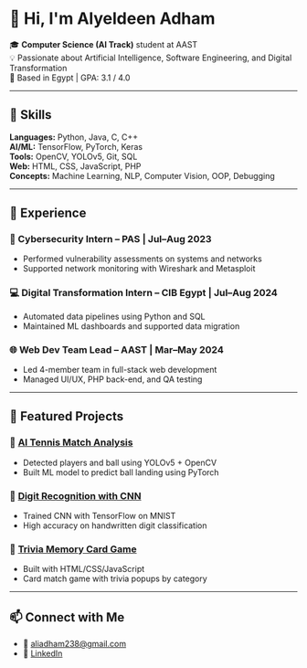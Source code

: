 # 👋 Hi, I'm Alyeldeen Adham

🎓 **Computer Science (AI Track)** student at AAST  
💡 Passionate about Artificial Intelligence, Software Engineering, and Digital Transformation  
📍 Based in Egypt | GPA: 3.1 / 4.0

---

## 🔧 Skills

**Languages:** Python, Java, C, C++  
**AI/ML:** TensorFlow, PyTorch, Keras  
**Tools:** OpenCV, YOLOv5, Git, SQL  
**Web:** HTML, CSS, JavaScript, PHP  
**Concepts:** Machine Learning, NLP, Computer Vision, OOP, Debugging  

---

## 💼 Experience

### 🔐 Cybersecurity Intern – PAS | Jul–Aug 2023
- Performed vulnerability assessments on systems and networks  
- Supported network monitoring with Wireshark and Metasploit

### 💻 Digital Transformation Intern – CIB Egypt | Jul–Aug 2024
- Automated data pipelines using Python and SQL  
- Maintained ML dashboards and supported data migration

### 🌐 Web Dev Team Lead – AAST | Mar–May 2024
- Led 4-member team in full-stack web development  
- Managed UI/UX, PHP back-end, and QA testing

---

## 📌 Featured Projects

### 🎾 [AI Tennis Match Analysis](https://github.com/AlyAdham/tennisAnalysis)
- Detected players and ball using YOLOv5 + OpenCV  
- Built ML model to predict ball landing using PyTorch

### 🔢 [Digit Recognition with CNN](https://github.com/AlyAdham/Handwritten-Digit-Recognition-Flask)
- Trained CNN with TensorFlow on MNIST  
- High accuracy on handwritten digit classification

### 🧠 [Trivia Memory Card Game](https://github.com/AlyAdham/TriviaGame)
- Built with HTML/CSS/JavaScript  
- Card match game with trivia popups by category

---

## 📫 Connect with Me

- 📧 aliadham238@gmail.com
- 💼 [LinkedIn](https://www.linkedin.com/in/aly-adham-545712291/) 

